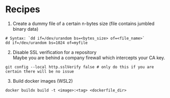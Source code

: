 # Recipes

1. Create a dummy file of a certain n-bytes size (file contains jumbled binary data)
```
# Syntax: `dd if=/dev/urandom bs=<bytes_size> of=<file_name>`
dd if=/dev/urandom bs=1024 of=myfile
```

2. Disable SSL verification for a repository  
Maybe you are behind a company firewall which intercepts your CA key.
```
git config --local http.sslVerify false # only do this if you are certain there will be no issue
```

3. Build docker images (WSL2)
```
docker buildx build -t <image>:<tag> <dockerfile_dir>
```